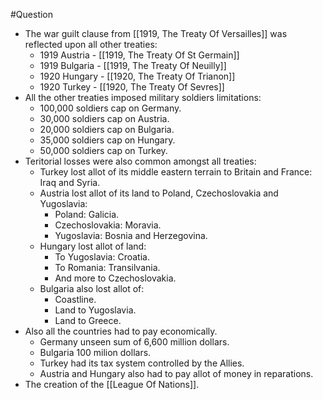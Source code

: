 #Question 

- The war guilt clause from [[1919, The Treaty Of Versailles]] was reflected upon all other treaties:
	- 1919 Austria - [[1919, The Treaty Of St Germain]]
	- 1919 Bulgaria - [[1919, The Treaty Of Neuilly]]
	- 1920 Hungary - [[1920, The Treaty Of Trianon]]
	- 1920 Turkey - [[1920, The Treaty Of Sevres]]
- All the other treaties imposed military soldiers limitations:
	- 100,000 soldiers cap on Germany.
	- 30,000 soldiers cap on Austria.
	- 20,000 soldiers cap on Bulgaria.
	- 35,000 soldiers cap on Hungary.
	- 50,000 soldiers cap on Turkey.
- Teritorial losses were also common amongst all treaties:
	- Turkey lost allot of its middle eastern terrain to Britain and France: Iraq and Syria.
	- Austria lost allot of its land to Poland, Czechoslovakia and Yugoslavia:
		- Poland: Galicia.
		- Czechoslovakia: Moravia.
		- Yugoslavia: Bosnia and Herzegovina.
	- Hungary lost allot of land:
		- To Yugoslavia: Croatia.
		- To Romania: Transilvania.
		- And more to Czechoslovakia.
	- Bulgaria also lost allot of:
		- Coastline.
		- Land to Yugoslavia.
		- Land to Greece.
- Also all the countries had to pay economically.
	- Germany unseen sum of 6,600 million dollars.
	- Bulgaria 100 milion dollars.
	- Turkey had its tax system controlled by the Allies.
	- Austria and Hungary also had to pay allot of money in reparations.
- The creation of the [[League Of Nations]].